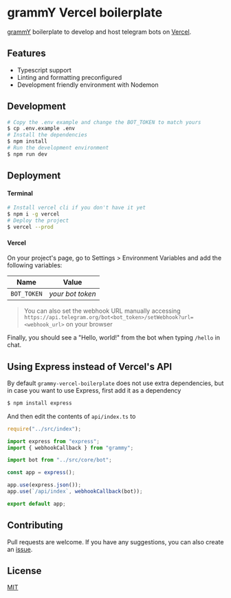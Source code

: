 # grammY Vercel boilerplate


[grammY](https://grammy.dev/) boilerplate to develop and host telegram bots on [Vercel](https://vercel.com/).

## Features

-   Typescript support
-   Linting and formatting preconfigured
-   Development friendly environment with Nodemon

## Development

```bash
# Copy the .env example and change the BOT_TOKEN to match yours
$ cp .env.example .env
# Install the dependencies
$ npm install
# Run the development environment
$ npm run dev
```

## Deployment

#### Terminal

```bash
# Install vercel cli if you don't have it yet
$ npm i -g vercel
# Deploy the project
$ vercel --prod
```

#### Vercel

On your project's page, go to Settings > Environment Variables and add the following variables:

| Name        | Value            |
| ----------- | ---------------- |
| `BOT_TOKEN` | _your bot token_ |

> You can also set the webhook URL manually accessing `https://api.telegram.org/bot<bot_token>/setWebhook?url=<webhook_url>` on your browser

Finally, you should see a "Hello, world!" from the bot when typing `/hello` in chat.

## Using Express instead of Vercel's API

By default `grammy-vercel-boilerplate` does not use extra dependencies, but in case you want to use Express, first add it as a dependency

```sh
$ npm install express
```

And then edit the contents of `api/index.ts` to

```js
require("../src/index");

import express from "express";
import { webhookCallback } from "grammy";

import bot from "../src/core/bot";

const app = express();

app.use(express.json());
app.use(`/api/index`, webhookCallback(bot));

export default app;
```

## Contributing

Pull requests are welcome. If you have any suggestions, you can also create an [issue](https://github.com/neumanf/grammy-vercel-boilerplate/issues).

## License

[MIT](https://choosealicense.com/licenses/mit/)
